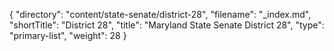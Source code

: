 {
  "directory": "content/state-senate/district-28",
  "filename": "_index.md",
  "shortTitle": "District 28",
  "title": "Maryland State Senate District 28",
  "type": "primary-list",
  "weight": 28
}
